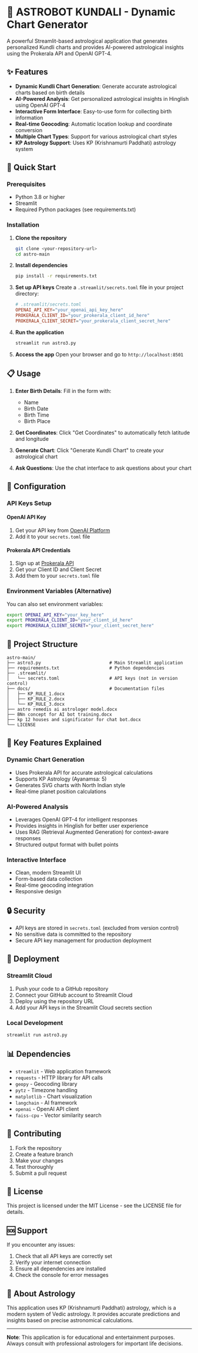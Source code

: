 # 🔮 ASTROBOT KUNDALI - Dynamic Chart Generator

A powerful Streamlit-based astrological application that generates personalized Kundli charts and provides AI-powered astrological insights using the Prokerala API and OpenAI GPT-4.

## ✨ Features

- **Dynamic Kundli Chart Generation**: Generate accurate astrological charts based on birth details
- **AI-Powered Analysis**: Get personalized astrological insights in Hinglish using OpenAI GPT-4
- **Interactive Form Interface**: Easy-to-use form for collecting birth information
- **Real-time Geocoding**: Automatic location lookup and coordinate conversion
- **Multiple Chart Types**: Support for various astrological chart styles
- **KP Astrology Support**: Uses KP (Krishnamurti Paddhati) astrology system

## 🚀 Quick Start

### Prerequisites

- Python 3.8 or higher
- Streamlit
- Required Python packages (see requirements.txt)

### Installation

1. **Clone the repository**
   ```bash
   git clone <your-repository-url>
   cd astro-main
   ```

2. **Install dependencies**
   ```bash
   pip install -r requirements.txt
   ```

3. **Set up API keys**
   Create a `.streamlit/secrets.toml` file in your project directory:
   ```toml
   # .streamlit/secrets.toml
   OPENAI_API_KEY="your_openai_api_key_here"
   PROKERALA_CLIENT_ID="your_prokerala_client_id_here"
   PROKERALA_CLIENT_SECRET="your_prokerala_client_secret_here"
   ```

4. **Run the application**
   ```bash
   streamlit run astro3.py
   ```

5. **Access the app**
   Open your browser and go to `http://localhost:8501`

## 📋 Usage

1. **Enter Birth Details**: Fill in the form with:
   - Name
   - Birth Date
   - Birth Time
   - Birth Place

2. **Get Coordinates**: Click "Get Coordinates" to automatically fetch latitude and longitude

3. **Generate Chart**: Click "Generate Kundli Chart" to create your astrological chart

4. **Ask Questions**: Use the chat interface to ask questions about your chart

## 🔧 Configuration

### API Keys Setup

#### OpenAI API Key
1. Get your API key from [OpenAI Platform](https://platform.openai.com/api-keys)
2. Add it to your `secrets.toml` file

#### Prokerala API Credentials
1. Sign up at [Prokerala API](https://www.prokerala.com/api/)
2. Get your Client ID and Client Secret
3. Add them to your `secrets.toml` file

### Environment Variables (Alternative)
You can also set environment variables:
```bash
export OPENAI_API_KEY="your_key_here"
export PROKERALA_CLIENT_ID="your_client_id_here"
export PROKERALA_CLIENT_SECRET="your_client_secret_here"
```

## 📁 Project Structure

```
astro-main/
├── astro3.py                          # Main Streamlit application
├── requirements.txt                   # Python dependencies
├── .streamlit/
│   └── secrets.toml                   # API keys (not in version control)
├── docs/                              # Documentation files
│   ├── KP_RULE_1.docx
│   ├── KP_RULE_2.docx
│   └── KP_RULE_3.docx
├── astro remedis ai astrologer model.docx
├── BNn concept for AI bot training.docx
├── kp 12 houses and significator for chat bot.docx
└── LICENSE
```

## 🌟 Key Features Explained

### Dynamic Chart Generation
- Uses Prokerala API for accurate astrological calculations
- Supports KP Astrology (Ayanamsa: 5)
- Generates SVG charts with North Indian style
- Real-time planet position calculations

### AI-Powered Analysis
- Leverages OpenAI GPT-4 for intelligent responses
- Provides insights in Hinglish for better user experience
- Uses RAG (Retrieval Augmented Generation) for context-aware responses
- Structured output format with bullet points

### Interactive Interface
- Clean, modern Streamlit UI
- Form-based data collection
- Real-time geocoding integration
- Responsive design

## 🔒 Security

- API keys are stored in `secrets.toml` (excluded from version control)
- No sensitive data is committed to the repository
- Secure API key management for production deployment

## 🚀 Deployment

### Streamlit Cloud
1. Push your code to a GitHub repository
2. Connect your GitHub account to Streamlit Cloud
3. Deploy using the repository URL
4. Add your API keys in the Streamlit Cloud secrets section

### Local Development
```bash
streamlit run astro3.py
```

## 📊 Dependencies

- `streamlit` - Web application framework
- `requests` - HTTP library for API calls
- `geopy` - Geocoding library
- `pytz` - Timezone handling
- `matplotlib` - Chart visualization
- `langchain` - AI framework
- `openai` - OpenAI API client
- `faiss-cpu` - Vector similarity search

## 🤝 Contributing

1. Fork the repository
2. Create a feature branch
3. Make your changes
4. Test thoroughly
5. Submit a pull request

## 📝 License

This project is licensed under the MIT License - see the LICENSE file for details.

## 🆘 Support

If you encounter any issues:
1. Check that all API keys are correctly set
2. Verify your internet connection
3. Ensure all dependencies are installed
4. Check the console for error messages

## 🔮 About Astrology

This application uses KP (Krishnamurti Paddhati) astrology, which is a modern system of Vedic astrology. It provides accurate predictions and insights based on precise astronomical calculations.

---

**Note**: This application is for educational and entertainment purposes. Always consult with professional astrologers for important life decisions.
